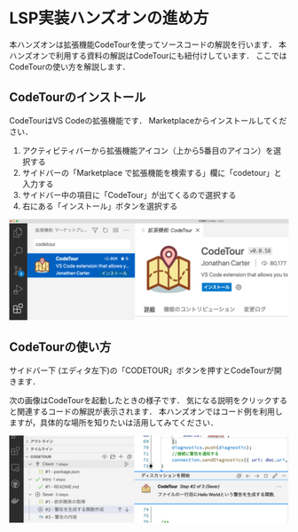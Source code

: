 # LSP実装ハンズオンの進め方

本ハンズオンは拡張機能CodeTourを使ってソースコードの解説を行います．
本ハンズオンで利用する資料の解説はCodeTourにも紐付けしています．
ここではCodeTourの使い方を解説します．

## CodeTourのインストール

CodeTourはVS Codeの拡張機能です．
Marketplaceからインストールしてください．

1. アクティビティバーから拡張機能アイコン（上から5番目のアイコン）を選択する
2. サイドバーの「Marketplace で拡張機能を検索する」欄に「codetour」と入力する
3. サイドバー中の項目に「CodeTour」が出てくるので選択する
4. 右にある「インストール」ボタンを選択する

![CodeTour](../../images/expert_codetour.png)

## CodeTourの使い方

サイドバー下 (エディタ左下)の「CODETOUR」ボタンを押すとCodeTourが開きます．

次の画像はCodeTourを起動したときの様子です．
気になる説明をクリックすると関連するコードの解説が表示されます．
本ハンズオンではコード例を利用しますが，具体的な場所を知りたいは活用してみてください．

![CodeTour](../../images/expert_codetour_use.png)
